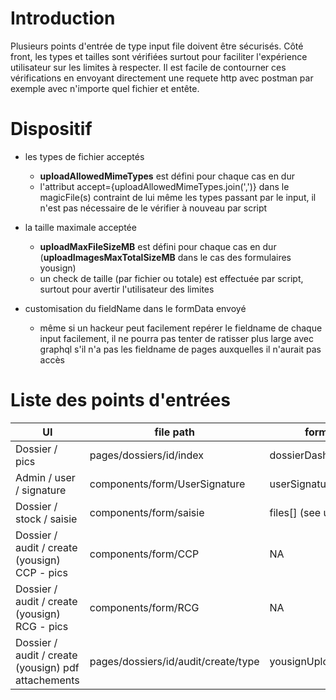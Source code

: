 # Introduction
Plusieurs points d'entrée de type input file doivent être sécurisés.
Côté front, les types et tailles sont vérifiées surtout pour faciliter l'expérience utilisateur sur les limites à respecter. Il est facile de contourner ces vérifications en envoyant directement une requete http avec postman par exemple avec n'importe quel fichier et entête.

# Dispositif
- les types de fichier acceptés
    - **uploadAllowedMimeTypes** est défini pour chaque cas en dur
    - l'attribut accept={uploadAllowedMimeTypes.join(',')} dans le magicFile(s) contraint de lui même les types passant par le input, il n'est pas nécessaire de le vérifier à nouveau par script

- la taille maximale acceptée
    - **uploadMaxFileSizeMB** est défini pour chaque cas en dur (**uploadImagesMaxTotalSizeMB** dans le cas des formulaires yousign)
    - un check de taille (par fichier ou totale) est effectuée par script, surtout pour avertir l'utilisateur des limites

- customisation du fieldName dans le formData envoyé
    - même si un hackeur peut facilement repérer le fieldname de chaque input facilement, il ne pourra pas tenter de ratisser plus large avec graphql s'il n'a pas les fieldname de pages auxquelles il n'aurait pas accès

# Liste des points d'entrées

| UI | file path | formDataKey | allowedTypes | allowedSize |
|----|-----------|-------------|--------------|-------------|
|Dossier / pics | pages/dossiers/id/index | dossierDashboardPicUpload | jpeg, png | 5 |
|Admin / user / signature | components/form/UserSignature | userSignatureUpload | jpeg, png | 5 |
|Dossier / stock / saisie | components/form/saisie | files[] (see useUpload) | many | 5 |
|Dossier / audit / create (yousign) CCP - pics | components/form/CCP | NA | jpeg, png | 5 |
|Dossier / audit / create (yousign) RCG - pics | components/form/RCG | NA | jpeg, png | 5 |
|Dossier / audit / create (yousign) pdf attachements | pages/dossiers/id/audit/create/type | yousignUpload | pdf | 5 |
